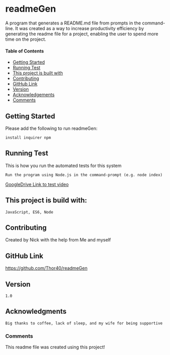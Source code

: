 
  # readmeGen
  A program that generates a README.md file from prompts in the command-line.
  It was created as a way to increase productivity efficiency by generating the readme file for a project,
  enabling the user to spend more time on the project.

  #### Table of Contents
  * [Getting Started](https://github.com/Thor40/readmeGen/blob/master/readmeGen/README.md#getting-started)
  * [Running Test](https://github.com/Thor40/readmeGen/blob/master/readmeGen/README.md#running-test)
  * [This project is built with](https://github.com/Thor40/readmeGen/blob/master/readmeGen/README.md#this-project-is-build-with)
  * [Contributing](https://github.com/Thor40/readmeGen/blob/master/readmeGen/README.md#contributing)
  * [GitHub Link](https://github.com/Thor40/readmeGen/blob/master/readmeGen/README.md#github-link)
  * [Version](https://github.com/Thor40/readmeGen/blob/master/readmeGen/README.md#version)
  * [Acknowledgements](https://github.com/Thor40/readmeGen/blob/master/readmeGen/README.md#acknowledgments)
  * [Comments](https://github.com/Thor40/readmeGen/blob/master/readmeGen/README.md#comments)
  ## Getting Started
  Please add the following to run readmeGen:
  ```
  install inquirer npm
  ```
  
  ## Running Test
  This is how you run the automated tests for this system
  ```
  Run the program using Node.js in the command-prompt (e.g. node index)
  ```

[GoogleDrive Link to test video](https://drive.google.com/file/d/1QpWGEQvDPyAy_C6-m5tZQeJw4P9KB0Mv/view)
  
  ## This project is build with:
  ```
  JavaScript, ES6, Node
  ```
  ## Contributing
  Created by Nick with the help from
  Me and myself

  ## GitHub Link
  https://github.com/Thor40/readmeGen
  
  ## Version
  ```
  1.0
  ```
  
  ## Acknowledgments
  ```
  Big thanks to coffee, lack of sleep, and my wife for being supportive
  ```
  ### Comments
  This readme file was created using this project!
  

